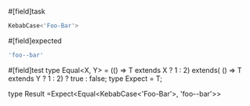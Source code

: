 #[field]task
```ts
KebabCase<'Foo-Bar'>
```

#[field]expected
```ts
'foo--bar'
```

#[field]test
type Equal<X, Y> = (<T>() => T extends X ? 1 : 2) extends(
    <T>() => T extends Y ? 1 : 2) ? true : false;
type Expect<T extends true> = T;

type Result =Expect<Equal<KebabCase<'Foo-Bar'>, 'foo--bar'>>